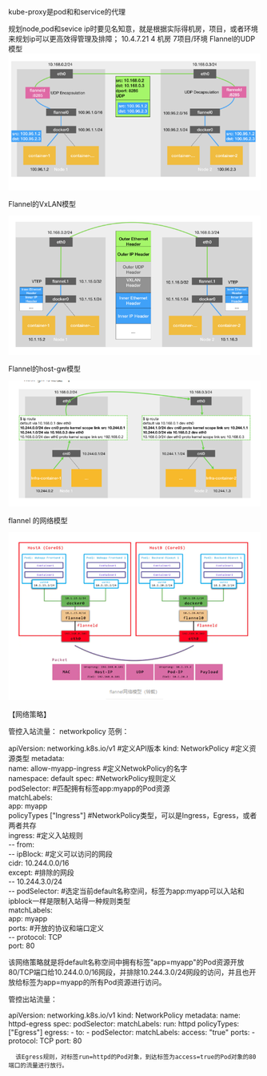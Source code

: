 kube-proxy是pod和和service的代理

规划node,pod和sevice ip时要见名知意，就是根据实际得机房，项目，或者环境来规划ip可以更高效得管理及排障；
10.4.7.21
 4 机房
 7项目/环境 
 Flannel的UDP模型
 ![file://c:\users\baoyon~1\appdata\local\temp\tmpvkyh4o\2.png](网络.assets/2.png)

Flannel的VxLAN模型

![file://c:\users\baoyon~1\appdata\local\temp\tmpvkyh4o\3.png](网络.assets/3.png)

Flannel的host-gw模型

 ![file://c:\users\baoyon~1\appdata\local\temp\tmpvkyh4o\4.png](网络.assets/4.png)


 flannel 的网络模型

 ![file://c:\users\baoyon~1\appdata\local\temp\tmpvkyh4o\5.png](网络.assets/5.png)

 【网络策略】

 管控入站流量：
 networkpolicy
 范例：

apiVersion: networking.k8s.io/v1                                    #定义API版本
kind: NetworkPolicy                                                             #定义资源类型
metadata:   
    name: allow-myapp-ingress                                                 #定义NetwokPolicy的名字   
    namespace: default 
spec:                                                                                      #NetworkPolicy规则定义   
    podSelector:                                                                        #匹配拥有标签app:myapp的Pod资源     
        matchLabels:       
            app: myapp   
    policyTypes ["Ingress"]                                                      #NetworkPolicy类型，可以是Ingress，Egress，或者两者共存   
    ingress:         #定义入站规则   
    --  from:     
        -- ipBlock:                                                     #定义可以访问的网段         
            cidr: 10.244.0.0/16         
            except:                                                     #排除的网段        
            -- 10.244.3.0/24    
        -- podSelector:                                    #选定当前default名称空间，标签为app:myapp可以入站和ipblock一样是限制入站得一种规则类型         
                matchLabels:           
                    app: myapp     
        ports:                                                   #开放的协议和端口定义     
        -- protocol: TCP       
            port: 80    

该网络策略就是将default名称空间中拥有标签"app=myapp"的Pod资源开放80/TCP端口给10.244.0.0/16网段，并排除10.244.3.0/24网段的访问，并且也开放给标签为app=myapp的所有Pod资源进行访问。  

 管控出站流量：

 apiVersion: networking.k8s.io/v1
kind: NetworkPolicy
metadata:
  name: httpd-egress
spec:
  podSelector: 
    matchLabels:
      run: httpd
  policyTypes: ["Egress"]
  egress:
  \- to:
    \- podSelector:
        matchLabels:
          access: "true"
    ports:
    \- protocol: TCP
      port: 80
      
      
      该Egress规则，对标签run=httpd的Pod对象，到达标签为access=true的Pod对象的80端口的流量进行放行。

 
